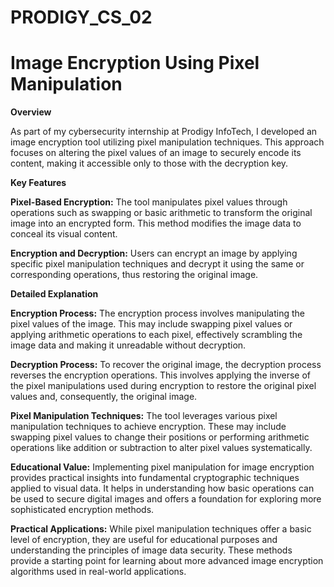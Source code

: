 # PRODIGY_CS_02

# Image Encryption Using Pixel Manipulation

**Overview**

As part of my cybersecurity internship at Prodigy InfoTech, I developed an image encryption tool utilizing pixel manipulation techniques. This approach focuses on altering the pixel values of an image to securely encode its content, making it accessible only to those with the decryption key.

**Key Features**

**Pixel-Based Encryption:** 
The tool manipulates pixel values through operations such as swapping or basic arithmetic to transform the original image into an encrypted form. This method modifies the image data to conceal its visual content.

**Encryption and Decryption:** 
Users can encrypt an image by applying specific pixel manipulation techniques and decrypt it using the same or corresponding operations, thus restoring the original image.

**Detailed Explanation**

**Encryption Process:**
The encryption process involves manipulating the pixel values of the image. This may include swapping pixel values or applying arithmetic operations to each pixel, effectively scrambling the image data and making it unreadable without decryption.

**Decryption Process:**
To recover the original image, the decryption process reverses the encryption operations. This involves applying the inverse of the pixel manipulations used during encryption to restore the original pixel values and, consequently, the original image.

**Pixel Manipulation Techniques:**
The tool leverages various pixel manipulation techniques to achieve encryption. These may include swapping pixel values to change their positions or performing arithmetic operations like addition or subtraction to alter pixel values systematically.

**Educational Value:**
Implementing pixel manipulation for image encryption provides practical insights into fundamental cryptographic techniques applied to visual data. It helps in understanding how basic operations can be used to secure digital images and offers a foundation for exploring more sophisticated encryption methods.

**Practical Applications:**
While pixel manipulation techniques offer a basic level of encryption, they are useful for educational purposes and understanding the principles of image data security. These methods provide a starting point for learning about more advanced image encryption algorithms used in real-world applications.
